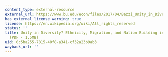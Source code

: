 ```yaml
---
content_type: external-resource
external_url: https://www.bu.edu/econ/files/2017/04/Bazzi_Unity_in_Diversity.pdf
has_external_license_warning: true
license: https://en.wikipedia.org/wiki/All_rights_reserved
status: ''
title: Unity in Diversity? Ethnicity, Migration, and Nation Building in Indonesia"
  (PDF - 1.5MB)
uid: 0c5ba255-7815-40f8-a341-cf32a23b9ab3
wayback_url: ''
---
```

